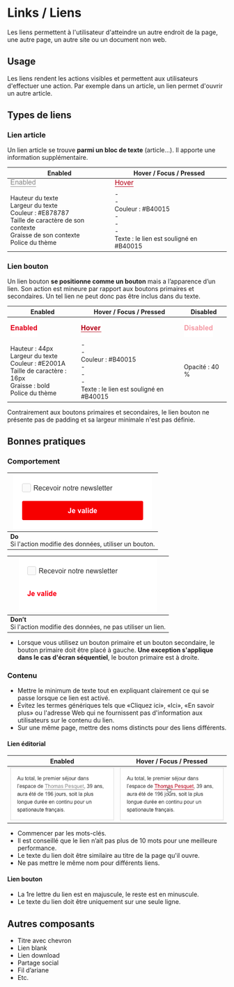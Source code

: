 # Links / Liens

Les liens permettent à l'utilisateur d'atteindre un autre endroit de la page, une autre page, un autre site ou un document non web.

## Usage

Les liens rendent les actions visibles et permettent aux utilisateurs d'effectuer une action. Par exemple dans un article, un lien permet d'ouvrir un autre article.

## Types de liens
### Lien article
Un lien article se trouve **parmi un bloc de texte** (article…). Il apporte une information supplémentaire.


Enabled | Hover / Focus / Pressed
------------ | ------------- |
![article-link__enabled](design/article-link__enabled.png)| ![article-link__hover](design/article-link__hover.png)
Hauteur du texte  <br> Largeur du texte <br> Couleur : #E878787 <br> Taille de caractère de son contexte  <br> Graisse de son contexte <br> Police du thème | - <br> - <br> Couleur : #B40015 <br> - <br> - <br> - <br> Texte : le lien est souligné en #B40015 <br>


### Lien bouton
Un lien bouton **se positionne comme un bouton** mais a l’apparence d’un lien. Son action est mineure par rapport aux boutons primaires et secondaires. Un tel lien ne peut donc pas être inclus dans du texte.

Enabled | Hover / Focus / Pressed | Disabled
------------ | ------------- | ------------- |
![button-link__enabled](design/button-link__enabled.png) | ![button-link__hover](design/button-link__hover.png) | ![button-link__disabled](design/button-link__disabled.png)
Hauteur : 44px  <br> Largeur du texte <br> Couleur : #E2001A <br> Taille de caractère : 16px <br> Graisse : bold <br> Police du thème | - <br> - <br> Couleur : #B40015  <br> - <br> - <br> - <br> Texte : le lien est souligné en #B40015 | Opacité : 40 %

Contrairement aux boutons primaires et secondaires, le lien bouton ne présente pas de padding et sa largeur minimale n'est pas définie.

## Bonnes pratiques
### Comportement

<div class="do-dont">
<div class="do">

![button-link__ex__button-do](design/button-link__ex__button-do.png)  |
------------ |
**Do** <br/> Si l'action modifie des données, utiliser un bouton. |

 </div>

 <div class="dont">

![button-link__ex__enable-dont](design/button-link__ex__enable-dont.png)  |
------------ |
**Don’t** <br/> Si l'action modifie des données, ne pas utiliser un lien. |

 </div>
 </div>

- Lorsque vous utilisez un bouton primaire et un bouton secondaire, le bouton primaire doit être placé à gauche. **Une exception s'applique dans le cas d'écran séquentiel**, le bouton primaire est à droite.


### Contenu

- Mettre le minimum de texte tout en expliquant clairement ce qui se passe lorsque ce lien est activé.
- Évitez les termes génériques tels que «Cliquez ici», «Ici», «En savoir plus» ou l'adresse Web qui ne fournissent pas d'information aux utilisateurs sur le contenu du lien.
- Sur une même page, mettre des noms distincts pour des liens différents.

#### Lien éditorial

Enabled | Hover / Focus / Pressed
------------ | -------------
![article-link__ex__enable-link](design/article-link__ex__enable-link.png) |![article-link__ex__hover](design/article-link__ex__hover.png)

- Commencer par les mots-clés.
- Il est conseillé que le lien n’ait pas plus de 10 mots pour une meilleure performance.
- Le texte du lien doit être similaire au titre de la page qu'il ouvre.
- Ne pas mettre le même nom pour différents liens.

#### Lien bouton
- La 1re lettre du lien est en majuscule, le reste est en minuscule.
- Le texte du lien doit être uniquement sur une seule ligne.

## Autres composants
- Titre avec chevron
- Lien blank
- Lien download
- Partage social
- Fil d’ariane
- Etc.
